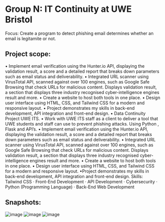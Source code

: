 # Group N: IT Continuity at UWE Bristol

Focus: Create a program to detect phishing email determines whether an email is legitamite or not. 

## Project scope:

• Implement email verification using the Hunter.io API, displaying the validation result, a score and a detailed report that breaks down parameters such as email status and deliverability.
• Integrated URL scanner using VirusTotal API, scanned against over 100 engines, such as Google Safe Browsing that check URLs for malicious content. Displays validation result, a section that displays three industry recognised cyber-intelligence engines result and more.
• Create a website to host both tools in one place.
• Design user interface using HTML, CSS, and Tailwind CSS for a modern and responsive layout.
• Project demonstrates my skills in back-end development, API integration and front-end design.
• Data Continuity Project UWE ITS. 
• Work with UWE ITS staff as a client to deliver a tool that UWE students and staff can use to prevent phishing attacks. Using Python , Flask and API’s. 
• Implement email verification using the Hunter.io API, displaying the validation result, a score and a detailed report that breaks down parameters such as email status and deliverability. 
• Integrated URL scanner using VirusTotal API, scanned against over 100 engines, such as Google Safe Browsing that check URLs for malicious content. Displays validation result, a section that displays three industry recognised cyber-intelligence engines result and more. 
• Create a website to host both tools in one place. 
• Design user interface using HTML, CSS, and Tailwind CSS for a modern and responsive layout. •Project demonstrates my skills in back-end development, API integration and front-end design.
Skills: Tailwind CSS · Front-End Development · API Development · Cybersecurity · Python (Programming Language) · Back-End Web Development


## Snapshots:
![image](https://github.com/user-attachments/assets/fe8f104c-0dcc-4fde-b726-e51c45c8d92a)
![image](https://github.com/user-attachments/assets/7e10cafa-9132-4a83-a3e4-b90260fa68ee)
![image](https://github.com/user-attachments/assets/231f56f7-99e6-440f-987f-3c77942e25b1)

